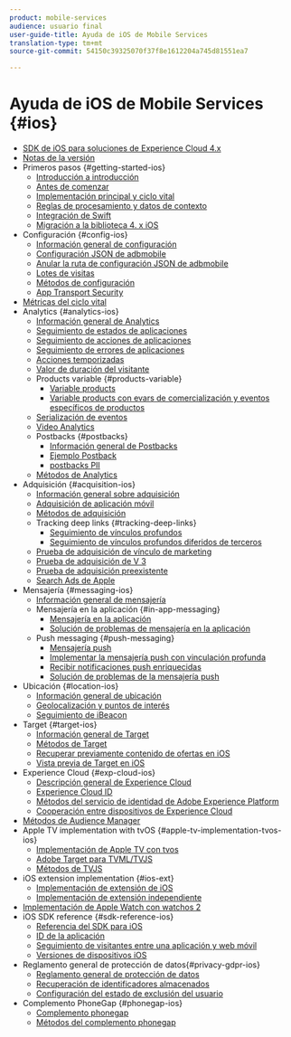 ```yaml
---
product: mobile-services
audience: usuario final
user-guide-title: Ayuda de iOS de Mobile Services
translation-type: tm+mt
source-git-commit: 54150c39325070f37f8e1612204a745d81551ea7

---
```



# Ayuda de iOS de Mobile Services {#ios}

+ [SDK de iOS para soluciones de Experience Cloud 4.x](overview.md)
+ [Notas de la versión](rel-notes.md)
+ Primeros pasos {#getting-started-ios}
   + [Introducción a introducción](getting-started/getting-started.md)
   + [Antes de comenzar](getting-started/requirements.md)
   + [Implementación principal y ciclo vital](getting-started/dev-qs.md)
   + [Reglas de procesamiento y datos de contexto](getting-started/proc-rules.md)
   + [Integración de Swift](getting-started/swift-integration.md)
   + [Migración a la biblioteca 4. x iOS](getting-started/migration-v3.md)
+ Configuración {#config-ios}
   + [Información general de configuración](configuration/configuration.md)
   + [Configuración JSON de adbmobile](configuration/json-config/json-config.md)
   + [Anular la ruta de configuración JSON de adbmobile](configuration/json-config/json-config-remote.md)
   + [Lotes de visitas](configuration/hit-batching.md)
   + [Métodos de configuración](configuration/sdk-methods.md)
   + [App Transport Security](configuration/app-transport-security.md)
+ [Métricas del ciclo vital](metrics.md)
+ Analytics {#analytics-ios}
   + [Información general de Analytics](analytics-main/analytics-main.md)
   + [Seguimiento de estados de aplicaciones](analytics-main/states.md)
   + [Seguimiento de acciones de aplicaciones](analytics-main/actions.md)
   + [Seguimiento de errores de aplicaciones](analytics-main/crashes.md)
   + [Acciones temporizadas](analytics-main/timed-actions.md)
   + [Valor de duración del visitante](analytics-main/lifetime-value.md)
   + Products variable {#products-variable}
      + [Variable products](analytics-main/products/products.md)
      + [Variable products con evars de comercialización y eventos específicos de productos](analytics-main/products/products-variable-evars-events.md)
   + [Serialización de eventos](analytics-main/event-serialization.md)
   + [Video Analytics](analytics-main/video-qs.md)
   + Postbacks {#postbacks}
      + [Información general de Postbacks](analytics-main/postback/postback.md)
      + [Ejemplo Postback](analytics-main/postback/postback-example.md)
      + [postbacks PII](analytics-main/postback/c-pii-postbacks.md)
   + [Métodos de Analytics](analytics-main/analytics-methods.md)
+ Adquisición {#acquisition-ios}
   + [Información general sobre adquisición](acquisition-main/acquisition-main.md)
   + [Adquisición de aplicación móvil](acquisition-main/acquisition.md)
   + [Métodos de adquisición](acquisition-main/c-acquisition-methods.md)
   + Tracking deep links {#tracking-deep-links}
      + [Seguimiento de vínculos profundos](acquisition-main/tracking-deep-links/tracking-deep-links.md)
      + [Seguimiento de vínculos profundos diferidos de terceros](acquisition-main/tracking-deep-links/c-tracking-3rd-party-deep-deferred-links.md)
   + [Prueba de adquisición de vínculo de marketing](acquisition-main/t-testing-marketing-link-acquisition.md)
   + [Prueba de adquisición de V 3](acquisition-main/t-testing-version-3-acquisition.md)
   + [Prueba de adquisición preexistente](acquisition-main/t-testing-acquisition.md)
   + [Search Ads de Apple](acquisition-main/c-apple-search-ads.md)
+ Mensajería {#messaging-ios}
   + [Información general de mensajería](messaging-main/messaging-main.md)
   + Mensajería en la aplicación {#in-app-messaging}
      + [Mensajería en la aplicación](messaging-main/messaging/messaging.md)
      + [Solución de problemas de mensajería en la aplicación](messaging-main/messaging/in-apps-ts.md)
   + Push messaging {#push-messaging}
      + [Mensajería push](messaging-main/push-messaging/push-messaging.md)
      + [Implementar la mensajería push con vinculación profunda](messaging-main/push-messaging/t-mob-imp-push-deeplinking-ios-4x.md)
      + [Recibir notificaciones push enriquecidas](messaging-main/push-messaging/c-set-up-rich-push-notif-ios.md)
      + [Solución de problemas de la mensajería push](messaging-main/push-messaging/c-troubleshooting-push-messaging.md)
+ Ubicación {#location-ios}
   + [Información general de ubicación](location/location.md)
   + [Geolocalización y puntos de interés](location/geo-poi.md)
   + [Seguimiento de iBeacon](location/ibeacon.md)
+ Target {#target-ios}
   + [Información general de Target](target-main/target-main.md)
   + [Métodos de Target](target-main/c-target-methods.md)
   + [Recuperar previamente contenido de ofertas en iOS](target-main/c-mob-target-prefetch-ios.md)
   + [Vista previa de Target en iOS](target-main/c-mob-target-preview-ios.md)
+ Experience Cloud {#exp-cloud-ios}
   + [Descripción general de Experience Cloud](marketing-cloud/marketing-cloud.md)
   + [Experience Cloud ID](marketing-cloud/mcvid.md)
   + [Métodos del servicio de identidad de Adobe Experience Platform](marketing-cloud/mc-methods.md)
   + [Cooperación entre dispositivos de Experience Cloud](marketing-cloud/t-mob-mc-device-coop-ios-.md)
+ [Métodos de Audience Manager](amm/aam-methods.md)
+ Apple TV implementation with tvOS {#apple-tv-implementation-tvos-ios}
   + [Implementación de Apple TV con tvos](apple-tv-implementation-tvos/apple-tv-implementation-tvos.md)
   + [Adobe Target para TVML/TVJS](apple-tv-implementation-tvos/target-for-tvml-tvjs.md)
   + [Métodos de TVJS](apple-tv-implementation-tvos/tvjs-methods.md)
+ iOS extension implementation {#ios-ext}
   + [Implementación de extensión de iOS](ios-ext/ios-ext.md)
   + [Implementación de extensión independiente](ios-ext/c-stand-alone-extension-implementation.md)
+ [Implementación de Apple Watch con watchos 2](apple-watch-implementation-watchkit.md)
+ iOS SDK reference {#sdk-reference-ios}
   + [Referencia del SDK para iOS](reference/reference.md)
   + [ID de la aplicación](reference/app-ids.md)
   + [Seguimiento de visitantes entre una aplicación y web móvil](reference/hybrid-app.md)
   + [Versiones de dispositivos iOS](reference/device-versions.md)
+ Reglamento general de protección de datos{#privacy-gdpr-ios}
   + [Reglamento general de protección de datos](c-mob-privacy-gdpr-ios/c-mob-privacy-gdpr-ios.md)
   + [Recuperación de identificadores almacenados](c-mob-privacy-gdpr-ios/c-mob-gdpr-ret-stored-ids-ios.md)
   + [Configuración del estado de exclusión del usuario](c-mob-privacy-gdpr-ios/privacy.md)
+ Complemento PhoneGap {#phonegap-ios}
   + [Complemento phonegap](phonegap/phonegap.md)
   + [Métodos del complemento phonegap](phonegap/phonegap-methods.md)
